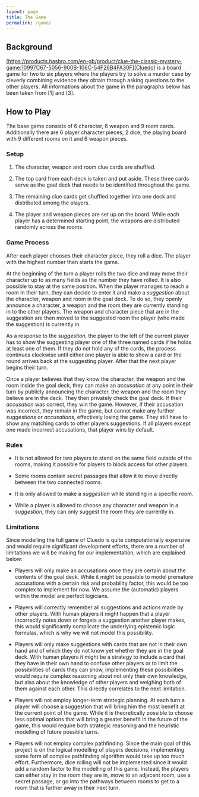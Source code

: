```yaml
---
layout: page
title: The Game
permalink: /game/
---
```


## Background

[https://products.hasbro.com/en-gb/product/clue-the-classic-mystery-game:10997C67-5056-900B-106C-54F26B4FA30F](Cluedo) is a board game for two to six players where the players try to solve a murder case by cleverly combining evidence they obtain through asking questions to the other players. All informations about the game in the paragraphs below has been taken from \[1\] and \[3\].

## How to Play

The base game consists of 6 character, 6 weapon and 9 room cards. Additionally there are 6 player character pieces, 2 dice, the playing board with 9 different rooms on it and 6 weapon pieces.

### Setup

1. The character, weapon and room clue cards are shuffled.

2. The top card from each deck is taken and put aside. These three cards serve as the goal deck that needs to be identified throughout the game.

3. The remaining clue cards get shuffled together into one deck and distributed among the players.

4. The player and weapon pieces are set up on the board. While each player has a determined starting point, the weapons are distributed randomly across the rooms.

### Game Process

After each player chooses their character piece, they roll a dice. The player with the highest number then starts the game.

At the beginning of the turn a player rolls the two dice and may move their character up to as many fields as the number they have rolled. It is also possible to stay at the same position. When the player manages to reach a room in their turn, they can decide to enter it and make a *suggestion* about the character, weapon and room in the goal deck. To do so, they openly announce a character, a weapon and the room they are currently standing in to the other players. The weapon and character piece that are in the suggestion are then moved to the suggested room the player (who made the suggestion) is currently in.

As a response to the *suggestion*, the player to the left of the current player has to show the suggesting player one of the three named cards if he holds at least one of them. If they do not hold any of the cards, the process continues clockwise until either one player is able to show a card or the round arrives back at the suggesting player. After that the next player begins their turn.

Once a player believes that they know the character, the weapon and the room inside the goal deck, they can make an *accusation* at any point in their turn by publicly announcing the character, the weapon and the room they believe are in the deck. They then privately check the goal deck. If their *accusation* was correct, they win the game. However, if their accusation was incorrect, they remain in the game, but cannot make any further *suggestions* or *accusations*, effectively losing the game. They still have to show any matching cards to other players suggestions. If all players except one made incorrect accusations, that player wins by default.

### Rules

* It is not allowed for two players to stand on the same field outside of the rooms, making it possible for players to block access for other players.

* Some rooms contain secret passages that allow it to move directly between the two connected rooms.

* It is only allowed to make a *suggestion* while standing in a specific room.

* While a player is allowed to choose any character and weapon in a *suggestion*, they can only suggest the room they are currently in.

### Limitations

Since modelling the full game of Cluedo is quite computationally expensive and would require significant development efforts, there are a number of limitations we will be making for our implementation, which are explained below:

* Players will only make an accusations once they are certain about the contents of the goal deck. While it might be possible to model premature accusations with a certain risk and probability factor, this would be too complex to implement for now. We assume the (automatic) players within the model are perfect logicians.

* Players will correctly remember all suggestions and actions made by other players. With human players it might happen that a player incorrectly notes down or forgets a suggestion another player makes, this would significantly complicate the underlying epistemic logic formulas, which is why we will not model this possibility.

* Players will only make suggestions with cards that are not in their own hand and of which they do not know yet whether they are in the goal deck. With human players it might be a strategy to include a card that they have in their own hand to confuse other players or to limit the possibilities of cards they can show, implementing these possibilities would require complex reasoning about not only their own knowledge, but also about the knowledge of other players and weighing both of them against each other. This directly correlates to the next limitation.

* Players will not employ longer-term strategic planning. At each turn a player will choose a suggestion that will bring him the most benefit at the current point of the game. While it is theoretically possible to choose less optimal options that will bring a greater benefit in the future of the game, this would require both strategic reasoning and the heuristic modelling of future possible turns.

* Players will not employ complex pathfinding. Since the main goal of this project is on the logical modelling of players decisions, implementing some form of complex pathfinding algorithm would take up too much effort. Furthermore, dice rolling will not be implemented since it would add a random factor to the modelling of this game. Instead, the players can either stay in the room they are in, move to an adjacent room, use a secret passage, or go into the pathways between rooms to get to a room that is further away in their next turn.
